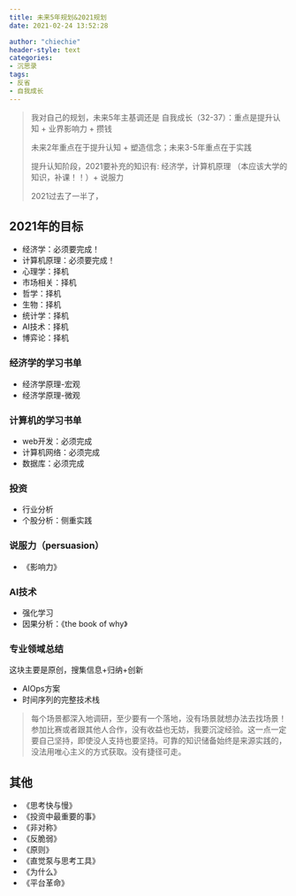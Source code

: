 ```yaml
---
title: 未来5年规划&2021规划
date: 2021-02-24 13:52:28

author: "chiechie"
header-style: text
categories: 
- 沉思录
tags:
- 反省
- 自我成长
---
```


> 我对自己的规划，未来5年主基调还是 自我成长（32-37）：重点是提升认知 + 业界影响力 + 攒钱
>
> 未来2年重点在于提升认知 + 塑造信念；未来3-5年重点在于实践
> 
> 提升认知阶段，2021要补充的知识有: 经济学，计算机原理 （本应该大学的知识，补课！！）+ 说服力
> 
> 2021过去了一半了，

## 2021年的目标

- 经济学：必须要完成！
- 计算机原理：必须要完成！
- 心理学：择机
- 市场相关：择机
- 哲学：择机
- 生物：择机
- 统计学：择机
- AI技术：择机
- 博弈论：择机

### 经济学的学习书单

- 经济学原理-宏观
- 经济学原理-微观

### 计算机的学习书单
- web开发：必须完成
- 计算机网络：必须完成
- 数据库：必须完成

### 投资

- 行业分析
- 个股分析：侧重实践

### 说服力（persuasion）
- 《影响力》

### AI技术
- 强化学习
- 因果分析：《the book of why》

### 专业领域总结
这块主要是原创，搜集信息+归纳+创新

- AIOps方案
- 时间序列的完整技术栈

> 每个场景都深入地调研，至少要有一个落地，没有场景就想办法去找场景！参加比赛或者跟其他人合作，没有收益也无妨，我要沉淀经验。这一点一定要自己坚持，即使没人支持也要坚持。可靠的知识储备始终是来源实践的，没法用唯心主义的方式获取。没有捷径可走。
  

## 其他

- 《思考快与慢》
- 《投资中最重要的事》
- 《非对称》
- 《反脆弱》
- 《原则》
- 《直觉泵与思考工具》
- 《为什么》
- 《平台革命》